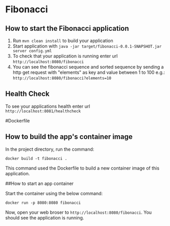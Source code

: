 # Fibonacci

How to start the Fibonacci application
---

1. Run `mvn clean install` to build your application
1. Start application with `java -jar target/fibonacci-0.0.1-SNAPSHOT.jar server config.yml`
1. To check that your application is running enter url `http://localhost:8080/fibonacci`
1. You can see the fibonacci sequence and sorted sequence by sending a http get request with "elements" as key and value between 1 to 100 e.g.:
`http://localhost:8080/fibonacci?elements=10`

Health Check
---

To see your applications health enter url `http://localhost:8081/healthcheck`

#Dockerfile

How to build the app's container image
---

In the project directory, run the command:

```
docker build -t fibonacci .
```

This command used the Dockerfile to build a new container image of this application.

##How to start an app container

Start the container using the below command:

```
docker run -p 8080:8080 fibonacci
```

Now, open your web broser to `http://localhost:8080/fibonacci`. You should see the application is running.